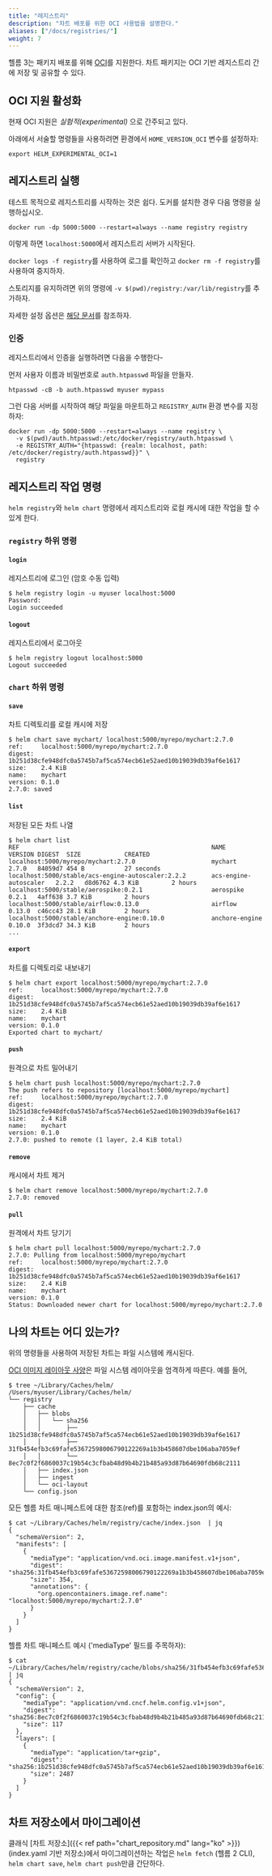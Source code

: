 ```yaml
---
title: "레지스트리"
description: "차트 배포를 위한 OCI 사용법을 설명한다."
aliases: ["/docs/registries/"]
weight: 7
---
```


헬름 3는 패키지 배포를 위해 <a href="https://www.opencontainers.org/"
target="_blank">OCI</a>를 지원한다. 차트 패키지는 OCI 기반 레지스트리 간에
저장 및 공유할 수 있다.

## OCI 지원 활성화

현재 OCI 지원은 *실험적(experimental)* 으로 간주되고 있다.

아래에서 서술할 명령들을 사용하려면 환경에서 `HOME_VERSION_OCI` 변수를 설정하자:

```console
export HELM_EXPERIMENTAL_OCI=1
```

## 레지스트리 실행

테스트 목적으로 레지스트리를 시작하는 것은 쉽다. 도커를 설치한 경우 다음 명령을
실행하십시오.

```console
docker run -dp 5000:5000 --restart=always --name registry registry
```

이렇게 하면 `localhost:5000`에서 레지스트리 서버가 시작된다.

`docker logs -f registry`를 사용하여 로그를 확인하고 `docker rm -f registry`를
사용하여 중지하자.

스토리지를 유지하려면 위의 명령에 `-v $(pwd)/registry:/var/lib/registry`를
추가하자.

자세한 설정 옵션은 [해당 문서](https://docs.docker.com/registry/deploying/)를
참조하자.

### 인증

레지스트리에서 인증을 실행하려면 다음을 수행한다-

먼저 사용자 이름과 비밀번호로 `auth.htpasswd` 파일을 만들자.

```console
htpasswd -cB -b auth.htpasswd myuser mypass
```

그런 다음 서버를 시작하여 해당 파일을 마운트하고 `REGISTRY_AUTH` 환경 변수를
지정하자:

```console
docker run -dp 5000:5000 --restart=always --name registry \
  -v $(pwd)/auth.htpasswd:/etc/docker/registry/auth.htpasswd \
  -e REGISTRY_AUTH="{htpasswd: {realm: localhost, path: /etc/docker/registry/auth.htpasswd}}" \
  registry
```

## 레지스트리 작업 명령

`helm registry`와 `helm chart` 명령에서 레지스트리와 로컬 캐시에 대한 작업을 할 수 있게 한다.

### `registry` 하위 명령

#### `login`

레지스트리에 로그인 (암호 수동 입력)

```console
$ helm registry login -u myuser localhost:5000
Password:
Login succeeded
```

#### `logout`

레지스트리에서 로그아웃

```console
$ helm registry logout localhost:5000
Logout succeeded
```

### `chart` 하위 명령

#### `save`

차트 디렉토리를 로컬 캐시에 저장

```console
$ helm chart save mychart/ localhost:5000/myrepo/mychart:2.7.0
ref:     localhost:5000/myrepo/mychart:2.7.0
digest:  1b251d38cfe948dfc0a5745b7af5ca574ecb61e52aed10b19039db39af6e1617
size:    2.4 KiB
name:    mychart
version: 0.1.0
2.7.0: saved
```

#### `list`

저장된 모든 차트 나열

```console
$ helm chart list
REF                                                     NAME                    VERSION DIGEST  SIZE            CREATED
localhost:5000/myrepo/mychart:2.7.0                     mychart                 2.7.0   84059d7 454 B           27 seconds
localhost:5000/stable/acs-engine-autoscaler:2.2.2       acs-engine-autoscaler   2.2.2   d8d6762 4.3 KiB         2 hours
localhost:5000/stable/aerospike:0.2.1                   aerospike               0.2.1   4aff638 3.7 KiB         2 hours
localhost:5000/stable/airflow:0.13.0                    airflow                 0.13.0  c46cc43 28.1 KiB        2 hours
localhost:5000/stable/anchore-engine:0.10.0             anchore-engine          0.10.0  3f3dcd7 34.3 KiB        2 hours
...
```

#### `export`

차트를 디렉토리로 내보내기

```console
$ helm chart export localhost:5000/myrepo/mychart:2.7.0
ref:     localhost:5000/myrepo/mychart:2.7.0
digest:  1b251d38cfe948dfc0a5745b7af5ca574ecb61e52aed10b19039db39af6e1617
size:    2.4 KiB
name:    mychart
version: 0.1.0
Exported chart to mychart/
```

#### `push`

원격으로 차트 밀어내기

```console
$ helm chart push localhost:5000/myrepo/mychart:2.7.0
The push refers to repository [localhost:5000/myrepo/mychart]
ref:     localhost:5000/myrepo/mychart:2.7.0
digest:  1b251d38cfe948dfc0a5745b7af5ca574ecb61e52aed10b19039db39af6e1617
size:    2.4 KiB
name:    mychart
version: 0.1.0
2.7.0: pushed to remote (1 layer, 2.4 KiB total)
```

#### `remove`

캐시에서 차트 제거

```console
$ helm chart remove localhost:5000/myrepo/mychart:2.7.0
2.7.0: removed
```

#### `pull`

원격에서 차트 당기기

```console
$ helm chart pull localhost:5000/myrepo/mychart:2.7.0
2.7.0: Pulling from localhost:5000/myrepo/mychart
ref:     localhost:5000/myrepo/mychart:2.7.0
digest:  1b251d38cfe948dfc0a5745b7af5ca574ecb61e52aed10b19039db39af6e1617
size:    2.4 KiB
name:    mychart
version: 0.1.0
Status: Downloaded newer chart for localhost:5000/myrepo/mychart:2.7.0
```

## 나의 차트는 어디 있는가?

위의 명령들을 사용하여 저장된 차트는 파일 시스템에 캐시된다.

[OCI 이미지 레이아웃
사양](https://github.com/opencontainers/image-spec/blob/master/image-layout.md)은 파일 시스템 레이아웃을 엄격하게 따른다. 예를 들어,

```console
$ tree ~/Library/Caches/helm/
/Users/myuser/Library/Caches/helm/
└── registry
    ├── cache
    │   ├── blobs
    │   │   └── sha256
    │   │       ├── 1b251d38cfe948dfc0a5745b7af5ca574ecb61e52aed10b19039db39af6e1617
    │   │       ├── 31fb454efb3c69fafe53672598006790122269a1b3b458607dbe106aba7059ef
    │   │       └── 8ec7c0f2f6860037c19b54c3cfbab48d9b4b21b485a93d87b64690fdb68c2111
    │   ├── index.json
    │   ├── ingest
    │   └── oci-layout
    └── config.json
```

모든 헬름 차트 매니페스트에 대한 참조(ref)를 포함하는 index.json의 예시:

```console
$ cat ~/Library/Caches/helm/registry/cache/index.json  | jq
{
  "schemaVersion": 2,
  "manifests": [
    {
      "mediaType": "application/vnd.oci.image.manifest.v1+json",
      "digest": "sha256:31fb454efb3c69fafe53672598006790122269a1b3b458607dbe106aba7059ef",
      "size": 354,
      "annotations": {
        "org.opencontainers.image.ref.name": "localhost:5000/myrepo/mychart:2.7.0"
      }
    }
  ]
}
```

헬름 차트 매니페스트 예시 ('mediaType' 필드를 주목하자):

```console
$ cat ~/Library/Caches/helm/registry/cache/blobs/sha256/31fb454efb3c69fafe53672598006790122269a1b3b458607dbe106aba7059ef | jq
{
  "schemaVersion": 2,
  "config": {
    "mediaType": "application/vnd.cncf.helm.config.v1+json",
    "digest": "sha256:8ec7c0f2f6860037c19b54c3cfbab48d9b4b21b485a93d87b64690fdb68c2111",
    "size": 117
  },
  "layers": [
    {
      "mediaType": "application/tar+gzip",
      "digest": "sha256:1b251d38cfe948dfc0a5745b7af5ca574ecb61e52aed10b19039db39af6e1617",
      "size": 2487
    }
  ]
}
```

## 차트 저장소에서 마이그레이션

클래식 [차트 저장소]({{< ref path="chart_repository.md" lang="ko" >}}) (index.yaml 기반 저장소)에서 마이그레이션하는 작업은 `helm fetch` (헬름 2 CLI), `helm
chart save`, `helm chart push`만큼 간단하다.
